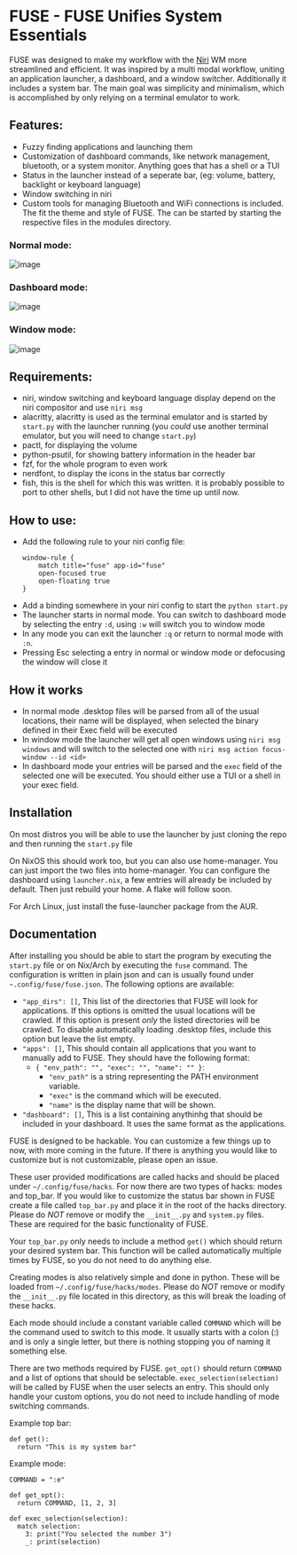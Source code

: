 # FUSE - FUSE Unifies System Essentials
FUSE was designed to make my workflow with the [Niri](https://github.com/yalter/niri) WM more streamlined and efficient. It was inspired by a multi modal workflow, uniting an application launcher, a dashboard, and a window switcher. Additionally it includes a system bar. The main goal was simplicity and minimalism, which is accomplished by only relying on a terminal emulator to work.

## Features:
 - Fuzzy finding applications and launching them
 - Customization of dashboard commands, like network management, bluetooth, or a system monitor. Anything goes that has a shell or a TUI
 - Status in the launcher instead of a seperate bar, (eg: volume, battery, backlight or keyboard language)
 - Window switching in niri
 - Custom tools for managing Bluetooth and WiFi connections is included. The fit the theme and style of FUSE. The can be started by starting the respective files in the modules directory.

### Normal mode:
![image](https://github.com/user-attachments/assets/e6cb6053-d83e-4861-a44b-1a7244e94dec)

### Dashboard mode:
![image](https://github.com/user-attachments/assets/ff06e4b8-7934-4751-a369-c6e6b1e7b8fa)

### Window mode:
![image](https://github.com/user-attachments/assets/7f59e193-4eb1-40f6-922b-1adbe0f84d8e)


## Requirements:
 - niri, window switching and keyboard language display depend on the niri compositor and use `niri msg`
 - alacritty, alacritty is used as the terminal emulator and is started by `start.py` with the launcher running (you _could_ use another terminal emulator, but you will need to change `start.py`)
 - pactl, for displaying the volume
 - python-psutil, for showing battery information in the header bar
 - fzf, for the whole program to even work
 - nerdfont, to display the icons in the status bar correctly
 - fish, this is the shell for which this was written. it is probably possible to port to other shells, but I did not have the time up until now.

## How to use:
 -  Add the following rule to your niri config file:
	```
	window-rule {
		match title="fuse" app-id="fuse"
		open-focused true
		open-floating true
	}
	```
 - Add a binding somewhere in your niri config to start the `python start.py`
 - The launcher starts in normal mode. You can switch to dashboard mode by selecting the entry `:d`, using `:w` will switch you to window mode
 - In any mode you can exit the launcher `:q` or return to normal mode with `:n`.
 - Pressing Esc selecting a entry in normal or window mode or defocusing the window will close it

## How it works
 - In normal mode .desktop files will be parsed from all of the usual locations, their name will be displayed, when selected the binary defined in their Exec field will be executed
 - In window mode the launcher will get all open windows using `niri msg windows` and will switch to the selected one with `niri msg action focus-window --id <id>`
 - In dashboard mode your entries will be parsed and the `exec` field of the selected one will be executed. You should either use a TUI or a shell in your exec field.

## Installation
On most distros you will be able to use the launcher by just cloning the repo and then running the `start.py` file

On NixOS this should work too, but you can also use home-manager. You can just import the two files into home-manager. You can configure the dashboard using `launcher.nix`, a few entries will already be included by default. Then just rebuild your home. A flake will follow soon.

For Arch Linux, just install the fuse-launcher package from the AUR. 

## Documentation
After installing you should be able to start the program by executing the `start.py` file or on Nix/Arch by executing the `fuse` command.
The configuration is written in plain json and can is usually found under `~.config/fuse/fuse.json`. The following options are available:
  - `"app_dirs": []`, This list of the directories that FUSE will look for applications. If this options is omitted the usual locations will be crawled. If this option is present _only_ the listed directories will be crawled. To disable automatically loading .desktop files, include this option but leave the list empty.
  - `"apps": []`, This should contain all applications that you want to manually add to FUSE. They should have the following format:
    - `{ "env_path": "", "exec": "", "name": "" }`:
      - `"env_path"` is a string representing the PATH environment variable.
      - `"exec"` is the command which will be executed.
      - `"name"` is the display name that will be shown.
  - `"dashboard": []`, This is a list containing anythinhg that should be included in your dashboard. It uses the same format as the applications.

FUSE is designed to be hackable. You can customize a few things up to now, with more coming in the future. If there is anything you would like to customize but is not customizable, please open an issue.

These user provided modifications are called hacks and should be placed under `~/.config/fuse/hacks`. For now there are two types of hacks: modes and top_bar. If you would like to customize the status bar shown in FUSE create a file called `top_bar.py` and place it in the root of the hacks directory. Please do _NOT_ remove or modify the `__init__.py` and `system.py` files. These are required for the basic functionality of FUSE.

Your `top_bar.py` only needs to include a method `get()` which should return your desired system bar. This function will be called automatically multiple times by FUSE, so you do not need to do anything else.

Creating modes is also relatively simple and done in python. These will be loaded from `~/.config/fuse/hacks/modes`. Please do _NOT_ remove or modify the `__init__.py` file located in this directory, as this will break the loading of these hacks.

Each mode should include a constant variable called `COMMAND` which will be the command used to switch to this mode. It usually starts with a colon (:) and is only a single letter, but there is nothing stopping you of naming it something else.

There are two methods required by FUSE. `get_opt()` should return `COMMAND` and a list of options that should be selectable. `exec_selection(selection)` will be called by FUSE when the user selects an entry. This should only handle your custom options, you do not need to include handling of mode switching commands.

Example top bar:
```
def get():
  return "This is my system bar"
```

Example mode:
```
COMMAND = ":e"

def get_opt():
  return COMMAND, [1, 2, 3]

def exec_selection(selection):
  match selection:
    3: print("You selected the number 3")
    _: print(selection)
```
